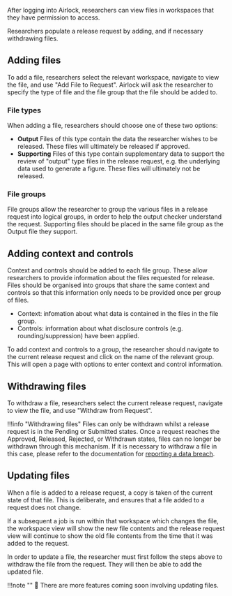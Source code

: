 After logging into Airlock, researchers can view files in workspaces that they
have permission to access.

Researchers populate a release request by adding, and if necessary withdrawing
files.

## Adding files

To add a file, researchers select the relevant workspace, navigate to view the file, and
use "Add File to Request". Airlock will ask the researcher to specify the type of
file and the file group that the file should be added to.

### File types

When adding a file, researchers should choose one of these two options:

- **Output** Files of this type contain the data the researcher wishes to be
  released. These files will ultimately be released if approved.
- **Supporting** Files of this type contain supplementary data to support the
  review of "output" type files in the release request, e.g. the underlying data used to generate a figure. These files will ultimately not be released.

### File groups

File groups allow the researcher to group the various files in a release request
into logical groups, in order to help the output checker understand the request.
Supporting files should be placed in the same file group as the Output file they support. 

## Adding context and controls

Context and controls should be added to each file group. These allow researchers to
provide information about the files requested for release. Files should be organised
into groups that share the same context and controls so that this information only
needs to be provided once per group of files.

* Context: infomation about what data is contained in the files in the file group.
* Controls: information about what disclosure controls (e.g. rounding/suppression) have been applied.

To add context and controls to a group, the researcher should navigate to the current
release request and click on the name of the relevant group. This will open a page with
options to enter context and control information.

## Withdrawing files

To withdraw a file, researchers select the current release request, navigate to view the file,
and use "Withdraw from Request".

!!!info "Withdrawing files"
    Files can only be withdrawn whilst a release request is in the Pending or Submitted states.
    Once a request reaches the Approved, Released, Rejected, or Withdrawn states,
    files can no longer be withdrawn through this mechanism. If it is necessary
    to withdraw a file in this case, please refer to the documentation for
    [reporting a data breach](https://docs.opensafely.org/releasing-files/#reporting-a-data-breach).


## Updating files

When a file is added to a release request, a copy is taken of the current state
of that file. This is deliberate, and ensures that a file added to a request
does not change.

If a subsequent a job is run within that workspace which changes the file,
the workspace view will show the new file contents and the release request view
will continue to show the old file contents from the time that it was added to
the request.

In order to update a file, the researcher must first follow the steps above to
withdraw the file from the request. They will then be able to add the updated file.

!!!note ""
    :construction: There are more features coming soon involving updating files.
